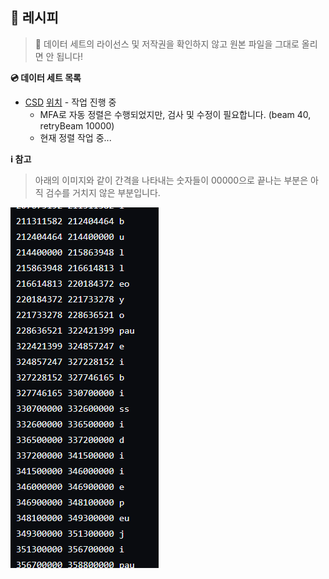 ## 🍳 레시피

> 🚨 데이터 세트의 라이선스 및 저작권을 확인하지 않고 원본 파일을 그대로 올리면 안 됩니다!

**💿 데이터 세트 목록**

-   [CSD](https://zenodo.org/record/4785016) [위치](./CSD) - 작업 진행 중
    -   MFA로 자동 정렬은 수행되었지만, 검사 및 수정이 필요합니다. (beam 40, retryBeam 10000)
    -   현재 정렬 작업 중...

**ℹ️ 참고**

> 아래의 이미지와 같이 간격을 나타내는 숫자들이 00000으로 끝나는 부분은 아직 검수를 거치지 않은 부분입니다.

<img src="../resources/csd_01a_p.png" />
